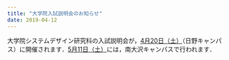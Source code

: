 ```yaml
---
title: "大学院入試説明会のお知らせ"
date: 2019-04-12
---
```

大学院システムデザイン研究科の入試説明会が，<a href="admission.html#insetsu">4月20日（土）</a>（日野キャンパス）に開催されます．<a href="admission.html#insetsu">5月11日（土）</a>には，南大沢キャンパスで行われます．
